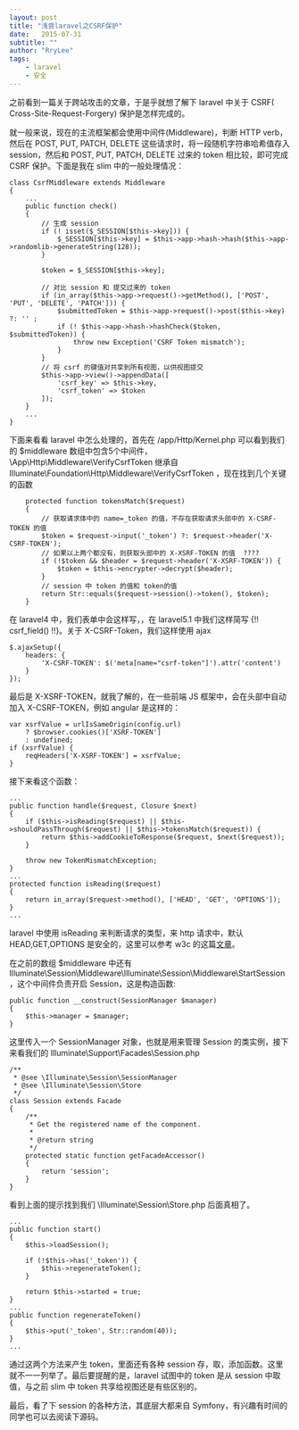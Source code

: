 ```yaml
---
layout: post
title: "浅尝laravel之CSRF保护"
date:   2015-07-31
subtitle: ""
author: "RryLee"
tags:
    - laravel
    - 安全
---
```


之前看到一篇关于跨站攻击的文章，于是乎就想了解下 laravel 中关于 CSRF( Cross-Site-Request-Forgery) 保护是怎样完成的。

就一般来说，现在的主流框架都会使用中间件(Middleware)，判断 HTTP verb，然后在 POST, PUT, PATCH, DELETE 这些请求时，将一段随机字符串哈希值存入 session，然后和 POST, PUT, PATCH, DELETE 过来的 token 相比较，即可完成 CSRF 保护。下面是我在 slim 中的一般处理情况：

    class CsrfMiddleware extends Middleware
    {
        ...
        public function check()
        {
            // 生成 session
            if (! isset($_SESSION[$this->key])) {
                $_SESSION[$this->key] = $this->app->hash->hash($this->app->randomlib->generateString(128));
            }

            $token = $_SESSION[$this->key];

            // 对比 session 和 提交过来的 token
            if (in_array($this->app->request()->getMethod(), ['POST', 'PUT', 'DELETE', 'PATCH'])) {
                $submittedToken = $this->app->request()->post($this->key) ?: '' ;
                if (! $this->app->hash->hashCheck($token, $submittedToken)) {
                    throw new Exception('CSRF Token mismatch');
                }
            }
            // 将 csrf 的键值对共享到所有视图，以供视图提交
            $this->app->view()->appendData([
                'csrf_key' => $this->key,
                'csrf_token' => $token
            ]);
        }
        ...
    }

下面来看看 laravel 中怎么处理的，首先在 /app/Http/Kernel.php 可以看到我们的 $middleware 数组中包含5个中间件，\App\Http\Middleware\VerifyCsrfToken 继承自 Illuminate\Foundation\Http\Middleware\VerifyCsrfToken ，现在找到几个关键的函数

        protected function tokensMatch($request)
        {
            // 获取请求体中的 name=_token 的值，不存在获取请求头部中的 X-CSRF-TOKEN 的值
            $token = $request->input('_token') ?: $request->header('X-CSRF-TOKEN');
            // 如果以上两个都没有，则获取头部中的 X-XSRF-TOKEN 的值  ????
            if (!$token && $header = $request->header('X-XSRF-TOKEN')) {
                $token = $this->encrypter->decrypt($header);
            }
            // session 中 token 的值和 token的值
            return Str::equals($request->session()->token(), $token);
        }

在 laravel4 中，我们表单中会这样写，<input type="hidden" name="_token" value="{{ Session::token() }}">，在 laravel5.1 中我们这样简写 {!! csrf_field() !!}。关于 X-CSRF-Token，我们这样使用 ajax

    $.ajaxSetup({
        headers: {
            'X-CSRF-TOKEN': $('meta[name="csrf-token"]').attr('content')
        }
    });

最后是 X-XSRF-TOKEN，就我了解的，在一些前端 JS 框架中，会在头部中自动加入 X-CSRF-TOKEN，例如 angular 是这样的：

    var xsrfValue = urlIsSameOrigin(config.url)
        ? $browser.cookies()['XSRF-TOKEN']
        : undefined;
    if (xsrfValue) {
        reqHeaders['X-XSRF-TOKEN'] = xsrfValue;
    }

接下来看这个函数：

    ...
    public function handle($request, Closure $next)
    {
        if ($this->isReading($request) || $this->shouldPassThrough($request) || $this->tokensMatch($request)) {
            return $this->addCookieToResponse($request, $next($request));
        }

        throw new TokenMismatchException;
    }
    ...
    protected function isReading($request)
    {
        return in_array($request->method(), ['HEAD', 'GET', 'OPTIONS']);
    }
    ...

laravel 中使用 isReading 来判断请求的类型，来 http 请求中，默认 HEAD,GET,OPTIONS 是安全的，这里可以参考 w3c 的这篇[文章](http://www.w3.org/Protocols/rfc2616/rfc2616-sec9.html)。

在之前的数组 $middleware 中还有 Illuminate\Session\Middleware\Illuminate\Session\Middleware\StartSession，这个中间件负责开启 Session，这是构造函数:

    public function __construct(SessionManager $manager)
    {
        $this->manager = $manager;
    }

这里传入一个 SessionManager 对象，也就是用来管理 Session 的类实例，接下来看我们的 Illuminate\Support\Facades\Session.php

    /**
     * @see \Illuminate\Session\SessionManager
     * @see \Illuminate\Session\Store
     */
    class Session extends Facade
    {
        /**
         * Get the registered name of the component.
         *
         * @return string
         */
        protected static function getFacadeAccessor()
        {
            return 'session';
        }
    }

看到上面的提示找到我们 \Illuminate\Session\Store.php 后面真相了。

    ...
    public function start()
    {
        $this->loadSession();

        if (!$this->has('_token')) {
            $this->regenerateToken();
        }

        return $this->started = true;
    }
    ...
    public function regenerateToken()
    {
        $this->put('_token', Str::random(40));
    }
    ...

通过这两个方法来产生 token，里面还有各种 session 存，取，添加函数。这里就不一一列举了。最后要提醒的是，laravel 试图中的 token 是从 session 中取值，与之前 slim 中 token 共享给视图还是有些区别的。

最后，看了下 session 的各种方法，其底层大都来自 Symfony，有兴趣有时间的同学也可以去阅读下源码。
